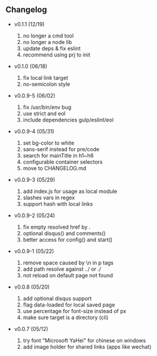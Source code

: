 ## Changelog

- v0.1.1 (12/19)
  1. no longer a cmd tool
  1. no longer a node lib
  1. update deps & fix eslint
  1. recommend using prj to init

- v0.1.0 (06/18)
  1. fix local link target
  1. no-semicolon style

- v0.0.9-5 (06/02)
  1. fix /usr/bin/env bug
  1. use strict and eol
  1. include dependencies gulp/eslint/eol

- v0.0.9-4 (05/31)
  1. set bg-color to white
  1. sans-serif instead for pre/code
  1. search for mainTitle in h1~h6
  1. configurable container selectors
  1. move to CHANGELOG.md

- v0.0.9-3 (05/29)
  1. add index.js for usage as local module
  1. slashes vars in regex
  1. support hash with local links

- v0.0.9-2 (05/24)
  1. fix empty resolved href by .
  1. optional disqus() and comments()
  1. better access for config() and start()

- v0.0.9-1 (05/22)
  1. remove space caused by \n in p tags
  1. add path resolve against ../ or ./
  1. not reload on default page not found

- v0.0.8 (05/20)
  1. add optional disqus support
  1. flag data-loaded for local saved page
  1. use percentage for font-size instead of px
  1. make sure target is a directory (cli)

- v0.0.7 (05/12)
  1. try font "Microsoft YaHei" for chinese on windows
  1. add image holder for shared links (apps like wechat)
